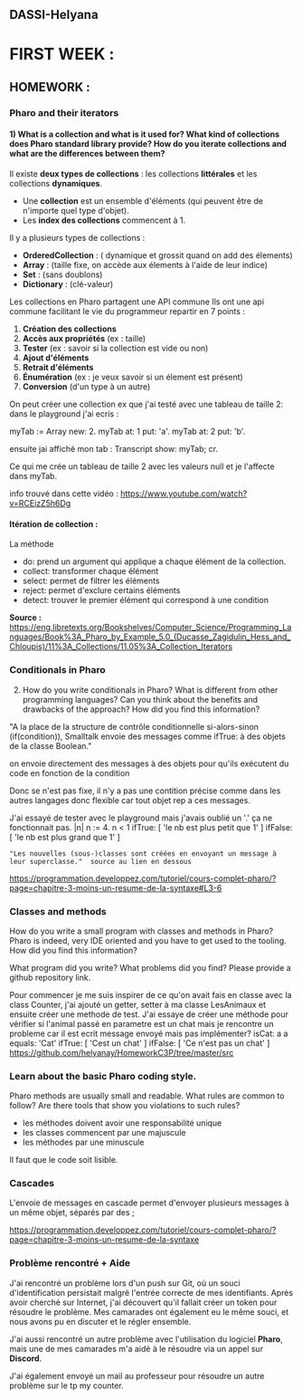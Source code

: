 ## DASSI-Helyana

# FIRST WEEK :

## HOMEWORK : 

### Pharo and their iterators

#### 1) What is a collection and what is it used for? What kind of collections does Pharo standard library provide? How do you iterate collections and what are the differences between them?

Il existe **deux types de collections** : les collections **littérales** et les collections **dynamiques**.

- Une **collection** est un ensemble d'éléments (qui peuvent être de n'importe quel type d'objet). 
- Les **index des collections** commencent à 1.

Il y a plusieurs types de collections :

- **OrderedCollection** : ( dynamique et grossit quand on add des élements)
- **Array** : (taille fixe, on accède aux élements à l'aide de leur indice)
- **Set** : (sans doublons)
- **Dictionary** : (clé-valeur)

Les collections en Pharo partagent une API commune Ils ont une api commune facilitant le vie du programmeur repartir en 7 points :

1. **Création des collections** 
2. **Accès aux propriétés** (ex : taille)
3. **Tester** (ex : savoir si la collection est vide ou non)
4. **Ajout d'éléments**
5. **Retrait d'éléments**
6. **Énumération** (ex : je veux savoir si un élement est présent)
7. **Conversion** (d'un type à un autre)

On peut créer une collection ex que j'ai testé avec une tableau de taille 2: 
dans le playground j'ai ecris : 

myTab := Array new: 2.
myTab at: 1 put: 'a'.
myTab at: 2 put: 'b'.

ensuite jai affiché mon tab :
Transcript show: myTab; cr.

Ce qui me crée un tableau de taille 2 avec les valeurs null et je l'affecte dans myTab.

info trouvé dans cette vidéo :
https://www.youtube.com/watch?v=RCEizZ5h6Dg

#### Itération de collection : 
La méthode 
- do: prend un argument qui applique a chaque élément de la collection.
- collect: transformer chaque élément 
- select: permet de filtrer les éléments
- reject: permet d'exclure certains éléments
- detect: trouver le premier élément qui correspond à une condition

**Source :** 
https://eng.libretexts.org/Bookshelves/Computer_Science/Programming_Languages/Book%3A_Pharo_by_Example_5.0_(Ducasse_Zagidulin_Hess_and_Chloupis)/11%3A_Collections/11.05%3A_Collection_Iterators


### Conditionals in Pharo
2) How do you write conditionals in Pharo? What is different from other programming languages? Can you think about the benefits and drawbacks of the approach? How did you find this information?


"A la place de la structure de contrôle conditionnelle si-alors-sinon (if(condition)), Smalltalk envoie des messages comme ifTrue: à des objets de la classe Boolean." 
 
on envoie directement des messages à des objets pour qu'ils exécutent du code en fonction de la condition

Donc se n'est pas fixe, il n'y a pas une contition précise comme dans les autres langages donc flexible car tout objet rep a ces messages.


J'ai essayé de tester avec le playground mais j'avais oublié un '.' ça ne fonctionnait pas. 
|n|
n := 4. 
n < 1 
	ifTrue: [ 'le nb est plus petit que 1' ] 
	ifFalse: [ 'le nb est plus grand que 1' ]

    "Les nouvelles (sous-)classes sont créées en envoyant un message à leur superclasse."  source au lien en dessous  
https://programmation.developpez.com/tutoriel/cours-complet-pharo/?page=chapitre-3-moins-un-resume-de-la-syntaxe#L3-6



### Classes and methods

How do you write a small program with classes and methods in Pharo? Pharo is indeed, very IDE oriented and you have to get used to the tooling. How did you find this information?

What program did you write? What problems did you find? Please provide a github repository link.

Pour commencer je me suis inspirer de ce qu'on avait fais en classe avec la class Counter, j'ai ajouté un getter, setter à ma classe LesAnimaux et ensuite créer une methode de test. 
J'ai essaye de créer une méthode pour vérifier si l'animal passé en parametre est un chat mais je rencontre un probleme car il est ecrit message envoyé mais pas implémenter?
isCat: a
    a equals: 'Cat'
        ifTrue: [ 'Cest un chat' ]
        ifFalse: [ 'Ce n'est pas un chat' ]
https://github.com/helyanay/HomeworkC3P/tree/master/src






### Learn about the basic Pharo coding style.
Pharo methods are usually small and readable. What rules are common to follow? Are there tools that show you violations to such rules?

- les méthodes doivent avoir une responsabilité unique
- les classes commencent par une majuscule
- les méthodes par une minuscule

Il faut que le code soit lisible.



### Cascades

 L'envoie de messages en cascade permet d'envoyer plusieurs messages à un même objet, séparés par des ;
 

https://programmation.developpez.com/tutoriel/cours-complet-pharo/?page=chapitre-3-moins-un-resume-de-la-syntaxe



### Problème rencontré + Aide

J'ai rencontré un problème lors d'un push sur Git, où un souci d'identification persistait malgré l'entrée correcte de mes identifiants. Après avoir cherché sur Internet, j'ai découvert qu'il fallait créer un token pour résoudre le problème. 
Mes camarades ont également eu le même souci, et nous avons pu en discuter et le régler ensemble.

J'ai aussi rencontré un autre problème avec l'utilisation du logiciel **Pharo**, mais une de mes camarades m'a aidé à le résoudre via un appel sur **Discord**.

J'ai également envoyé un mail au professeur pour résoudre un autre problème sur le tp my counter.
























 